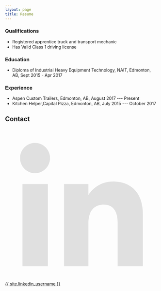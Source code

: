 ```yaml
---
layout: page
title: Resume
---
```


### Qualifications

- Registered apprentice truck and transport mechanic
- Has Valid Class 1 driving license

<!--- Graduates from IHET program at NAIT-->
<!--- Has valid GDL class 5 with a reliable vehicle-->
<!--- Can work alone or as part of a team-->
<!--- Can work effectively with minimal supervision-->
<!--- Ability to accurately enter data for management systems-->
<!--- Competently uses diagnostic computer programs to troubleshoot-->

### Education

- Diploma of Industrial Heavy Equipment Technology, NAIT, Edmonton, AB, Sept 2015 - Apr 2017
    <!--- Obtained hands-on experience covering on-road, off-road hydraulics, transmission, engine, and steering systems-->
    <!--- Used diagnostic tools to trace equipment faults (on-road and off-road equipment)-->
    <!--- Consulted with schematics and service manuals to overhaul transmission, engine, etc-->
    <!--- GPA: 3.9-->

### Experience

- Aspen Custom Trailers, Edmonton, AB, August 2017 --- Present
- Kitchen Helper,Capital Pizza, Edmonton, AB, July 2015 --- October 2017

## Contact

<a href="http://ca.linkedin.com/in/{{ site.linkedin_username }}">
<span class="icon  icon--linkedin">
    <svg version="1.1" xmlns="http://www.w3.org/2000/svg" xmlns:xlink="http://www.w3.org/1999/xlink" x="0px" y="0px" width="512px" height="512px" viewBox="0 0 512 512" enable-background="new 0 0 512 512" xml:space="preserve">
        <path id="linkedin-icon" d="M150.65,100.682c0,27.992-22.508,50.683-50.273,50.683c-27.765,0-50.273-22.691-50.273-50.683
            C50.104,72.691,72.612,50,100.377,50C128.143,50,150.65,72.691,150.65,100.682z M143.294,187.333H58.277V462h85.017V187.333z
            M279.195,187.333h-81.541V462h81.541c0,0,0-101.877,0-144.181c0-38.624,17.779-61.615,51.807-61.615
            c31.268,0,46.289,22.071,46.289,61.615c0,39.545,0,144.181,0,144.181h84.605c0,0,0-100.344,0-173.915
            s-41.689-109.131-99.934-109.131s-82.768,45.369-82.768,45.369V187.333z" fill="#e0e0e0" />
    </svg>
</span>
<span class="username">{{ site.linkedin_username }}</span>
</a>
